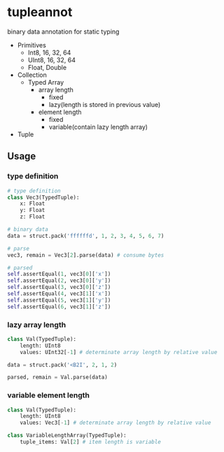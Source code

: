# tupleannot

binary data annotation for static typing

* Primitives
  * Int8, 16, 32, 64
  * UInt8, 16, 32, 64
  * Float, Double
* Collection
  * Typed Array
    * array length
      * fixed
      * lazy(length is stored in previous value)
    * element length
      * fixed
      * variable(contain lazy length array)
* Tuple

## Usage

### type definition

```python
# type definition
class Vec3(TypedTuple):
    x: Float
    y: Float
    z: Float

# binary data
data = struct.pack('ffffffd', 1, 2, 3, 4, 5, 6, 7)

# parse
vec3, remain = Vec3[2].parse(data) # consume bytes

# parsed
self.assertEqual(1, vec3[0]['x'])
self.assertEqual(2, vec3[0]['y'])
self.assertEqual(3, vec3[0]['z'])
self.assertEqual(4, vec3[1]['x'])
self.assertEqual(5, vec3[1]['y'])
self.assertEqual(6, vec3[1]['z'])
```

### lazy array length

```python
class Val(TypedTuple):
    length: UInt8
    values: UInt32[-1] # determinate array length by relative value

data = struct.pack('<B2I', 2, 1, 2)

parsed, remain = Val.parse(data)
```

### variable element length

```python
class Val(TypedTuple):
    length: UInt8
    values: Vec3[-1] # determinate array length by relative value

class VariableLengthArray(TypedTuple):
    tuple_items: Val[2] # item length is variable
```
